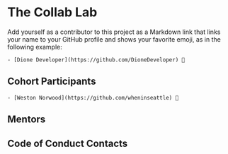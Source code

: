 # The Collab Lab

Add yourself as a contributor to this project as a Markdown link that links your name to your GitHub profile and shows your favorite emoji, as in the following example:

    - [Dione Developer](https://github.com/DioneDeveloper) 💅

## Cohort Participants

    - [Weston Norwood](https://github.com/wheninseattle) 🪩

## Mentors

## Code of Conduct Contacts
